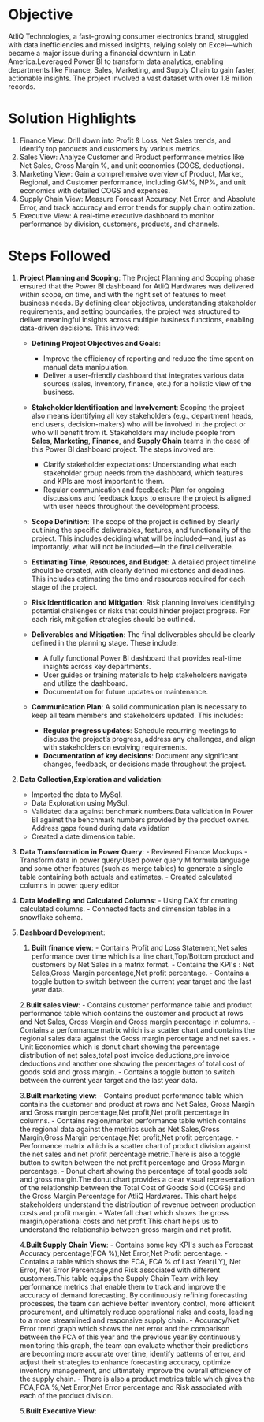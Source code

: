 # Objective
AtliQ Technologies, a fast-growing consumer electronics brand, struggled with data inefficiencies and missed insights, relying solely on Excel—which became a major issue during a financial downturn in Latin America.Leveraged Power BI to transform data analytics, enabling departments like Finance, Sales, Marketing, and Supply Chain to gain faster, actionable insights. The project involved a vast dataset with over 1.8 million records.

# Solution Highlights
1. Finance View: Drill down into Profit & Loss, Net Sales trends, and identify top products and customers by various metrics.
2. Sales View: Analyze Customer and Product performance metrics like Net Sales, Gross Margin %, and unit economics (COGS, deductions).
3. Marketing View: Gain a comprehensive overview of Product, Market, Regional, and Customer performance, including GM%, NP%, and unit economics with detailed COGS and expenses.
4. Supply Chain View: Measure Forecast Accuracy, Net Error, and Absolute Error, and track accuracy and error trends for supply chain optimization.
5. Executive View: A real-time executive dashboard to monitor performance by division, customers, products, and channels.

# Steps Followed
1. **Project Planning and Scoping**:
   The Project Planning and Scoping phase ensured that the Power BI dashboard for AtliQ Hardwares was delivered within scope, on time, and with the right set of features to meet business needs. By defining clear objectives, understanding stakeholder requirements, and setting boundaries, the project was structured to deliver meaningful insights across multiple business functions, enabling data-driven decisions. This involved:

   - **Defining Project Objectives and Goals**:
     - Improve the efficiency of reporting and reduce the time spent on manual data manipulation.
     - Deliver a user-friendly dashboard that integrates various data sources (sales, inventory, finance, etc.) for a holistic view of the business.

   - **Stakeholder Identification and Involvement**:
     Scoping the project also means identifying all key stakeholders (e.g., department heads, end users, decision-makers) who will be involved in the project or who will benefit from it. Stakeholders may include people from **Sales**, **Marketing**, **Finance**, and **Supply Chain** teams in the case of this Power BI dashboard project. The steps involved are:
     
     - Clarify stakeholder expectations: Understanding what each stakeholder group needs from the dashboard, which features and KPIs are most important to them.
     - Regular communication and feedback: Plan for ongoing discussions and feedback loops to ensure the project is aligned with user needs throughout the development process.

   - **Scope Definition**:
     The scope of the project is defined by clearly outlining the specific deliverables, features, and functionality of the project. This includes deciding what will be included—and, just as importantly, what will not be included—in the final deliverable.

   - **Estimating Time, Resources, and Budget**:
     A detailed project timeline should be created, with clearly defined milestones and deadlines. This includes estimating the time and resources required for each stage of the project.

   - **Risk Identification and Mitigation**:
     Risk planning involves identifying potential challenges or risks that could hinder project progress. For each risk, mitigation strategies should be outlined.

   - **Deliverables and Mitigation**:
     The final deliverables should be clearly defined in the planning stage. These include:
     - A fully functional Power BI dashboard that provides real-time insights across key departments.
     - User guides or training materials to help stakeholders navigate and utilize the dashboard.
     - Documentation for future updates or maintenance.

   - **Communication Plan**:
     A solid communication plan is necessary to keep all team members and stakeholders updated. This includes:
     - **Regular progress updates**: Schedule recurring meetings to discuss the project’s progress, address any challenges, and align with stakeholders on evolving requirements.
     - **Documentation of key decisions**: Document any significant changes, feedback, or decisions made throughout the project.

 2. **Data Collection,Exploration and validation**:
       - Imported the data to MySql.
       - Data Exploration using MySql.
       - Validated data against benchmark numbers.Data validation in Power BI against the benchmark numbers provided by the product owner.
         Address gaps found during data validation
       - Created a date dimension table.
         
3. **Data Transformation in Power Query**:
       - Reviewed Finance Mockups
       - Transform data in power query:Used power query M formula language and some other features (such as merge tables) to generate a single table containing both actuals and estimates.
       - Created calculated columns in power query editor
   
4. **Data Modelling and Calculated Columns**:
       - Using DAX for creating calculated columns.
       - Connected facts and dimension tables in a snowflake schema.
   
5. **Dashboard Development**:
   1. **Built finance view**:
                - Contains Profit and Loss Statement,Net sales performance over time which is a line chart,Top/Bottom product and customers by Net Sales in a matrix format.
                - Contains the KPI's : Net Sales,Gross Margin percentage,Net profit percentage.
                - Contains a toggle button to switch between the current year target and the last year data.

   2.**Built sales view**:
                  - Contains customer performance table and product performance table which contains the customer and product at rows and Net Sales, Gross Margin and Gross margin percentage
                    in columns.
                  - Contains a performance matrix which is a scatter chart and contains the regional sales data against the Gross margin percentage and net sales.
                  - Unit Economics which is donut chart showing the percentage distribution of net sales,total post invoice deductions,pre invoice deductions and another one showing the percentages of total cost of goods sold and gross margin.
                  - Contains a toggle button to switch between the current year target and the last year data.
   
   3.**Built marketing view**:
                  - Contains product performance table which contains the customer and product at rows and Net Sales, Gross Margin and Gross margin percentage,Net profit,Net profit percentage in columns.
                  - Contains region/market performance table which contains the regional data against the metrics such as Net Sales,Gross Margin,Gross Margin percentage,Net profit,Net profit percentage.
                  - Performance matrix which is a scatter chart of product division against the net sales and net profit percentage metric.There is also a toggle button to switch between the net profit percentage and Gross Margin percentage.
                  - Donut chart showing the percentage of total goods sold and gross margin.The donut chart provides a clear visual representation of the relationship between the Total Cost of Goods Sold (COGS) and the Gross Margin Percentage for AtliQ Hardwares. This chart helps stakeholders understand the distribution of revenue between production costs and profit margin.
                  - Waterfall chart which shows the gross margin,operational costs and net profit.This chart helps us to understand the relationship between gross margin and net profit.

    4.**Built Supply Chain View**:
                  - Contains some key KPI's such as Forecast Accuracy percentage(FCA %),Net Error,Net Profit percentage.
                  - Contains a table which shows the FCA, FCA % of Last Year(LY), Net Error, Net Error Percentage,and Risk associated with different customers.This table equips the Supply Chain Team with key performance metrics that enable them to track and improve the accuracy of demand forecasting. By continuously refining forecasting processes, the team can achieve better inventory control, more efficient procurement, and ultimately reduce operational risks and costs, leading to a more streamlined and responsive supply chain.
                  - Accuracy/Net Error trend graph which shows the net error and the comparison between the FCA of this year and the previous year.By continuously monitoring this graph, the team can evaluate whether their predictions are becoming more accurate over time, identify patterns of error, and adjust their strategies to enhance forecasting accuracy, optimize inventory management, and ultimately improve the overall efficiency of the supply chain.
                 - There is also a product metrics table which gives the FCA,FCA %,Net Error,Net Error percentage and Risk associated with each of the product division.

   5.**Built Executive View**:
   
                        
 
